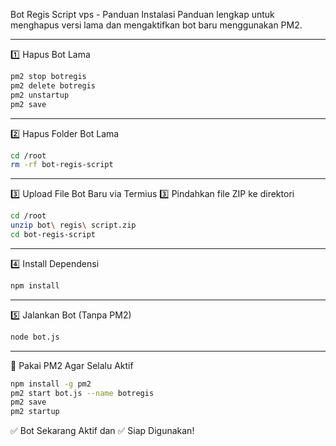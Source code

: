 Bot Regis Script vps - Panduan Instalasi
Panduan lengkap untuk menghapus versi lama dan mengaktifkan bot baru menggunakan PM2.

---

1️⃣ Hapus Bot Lama
```bash
pm2 stop botregis  
pm2 delete botregis  
pm2 unstartup  
pm2 save
```

---

2️⃣ Hapus Folder Bot Lama
```bash
cd /root  
rm -rf bot-regis-script
```

---

3️⃣ Upload File Bot Baru via Termius
3️⃣ Pindahkan file ZIP ke direktori
```bash
cd /root  
unzip bot\ regis\ script.zip  
cd bot-regis-script
```

---

4️⃣ Install Dependensi
```bash
npm install
```

---

5️⃣ Jalankan Bot (Tanpa PM2)
```bash
node bot.js
```

---

🔁 Pakai PM2 Agar Selalu Aktif
```bash
npm install -g pm2  
pm2 start bot.js --name botregis  
pm2 save  
pm2 startup
```

✅ Bot Sekarang Aktif dan
✅ Siap Digunakan!
